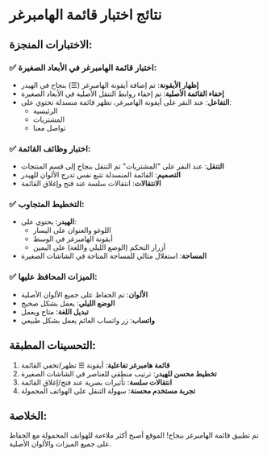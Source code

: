 # نتائج اختبار قائمة الهامبرغر

## الاختبارات المنجزة:

### ✅ اختبار قائمة الهامبرغر في الأبعاد الصغيرة:
- **إظهار الأيقونة**: تم إضافة أيقونة الهامبرغر (☰) بنجاح في الهيدر
- **إخفاء القائمة الأصلية**: تم إخفاء روابط التنقل الأصلية في الأبعاد الصغيرة
- **التفاعل**: عند النقر على أيقونة الهامبرغر، تظهر قائمة منسدلة تحتوي على:
  - الرئيسية
  - المشتريات  
  - تواصل معنا

### ✅ اختبار وظائف القائمة:
- **التنقل**: عند النقر على "المشتريات" تم التنقل بنجاح إلى قسم المنتجات
- **التصميم**: القائمة المنسدلة تتبع نفس تدرج الألوان للهيدر
- **الانتقالات**: انتقالات سلسة عند فتح وإغلاق القائمة

### ✅ التخطيط المتجاوب:
- **الهيدر**: يحتوي على:
  - اللوغو والعنوان على اليسار
  - أيقونة الهامبرغر في الوسط
  - أزرار التحكم (الوضع الليلي واللغة) على اليمين
- **المساحة**: استغلال مثالي للمساحة المتاحة في الشاشات الصغيرة

### ✅ الميزات المحافظ عليها:
- **الألوان**: تم الحفاظ على جميع الألوان الأصلية
- **الوضع الليلي**: يعمل بشكل صحيح
- **تبديل اللغة**: متاح ويعمل
- **واتساب**: زر واتساب العائم يعمل بشكل طبيعي

## التحسينات المطبقة:

1. **قائمة هامبرغر تفاعلية**: أيقونة ☰ تظهر/تخفي القائمة
2. **تخطيط محسن للهيدر**: ترتيب منطقي للعناصر في الشاشات الصغيرة
3. **انتقالات سلسة**: تأثيرات بصرية عند فتح/إغلاق القائمة
4. **تجربة مستخدم محسنة**: سهولة التنقل على الهواتف المحمولة

## الخلاصة:
تم تطبيق قائمة الهامبرغر بنجاح! الموقع أصبح أكثر ملاءمة للهواتف المحمولة مع الحفاظ على جميع الميزات والألوان الأصلية.

